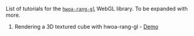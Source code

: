 List of tutorials for the [`hwoa-rang-gl`](https://github.com/gnikoloff/hwoa-rang-gl "hwoa-rang-g") WebGL library. To be expanded with more.

1. Rendering a 3D textured cube with hwoa-rang-gl - [Demo](https://gnikoloff.github.io/hwoa-rang-gl-tutorials/dist/tutorial0/)
